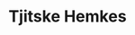 ---
order: 16
category: residents
layout: post
title: Tjitske Hemkes 
profession: design / art / video
website: www.tjitskehemkes.com
image: /images/residents/tjitskehemkes_01.png
---